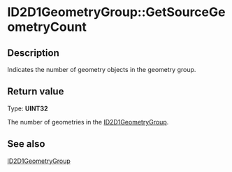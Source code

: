 # ID2D1GeometryGroup::GetSourceGeometryCount

## Description

Indicates the number of geometry objects in the geometry group.

## Return value

Type: **UINT32**

The number of geometries in the [ID2D1GeometryGroup](https://learn.microsoft.com/windows/win32/api/d2d1/nn-d2d1-id2d1geometrygroup).

## See also

[ID2D1GeometryGroup](https://learn.microsoft.com/windows/win32/api/d2d1/nn-d2d1-id2d1geometrygroup)